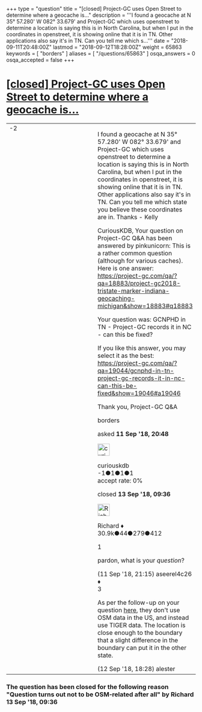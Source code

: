 +++
type = "question"
title = "[closed] Project-GC uses Open Street to determine where a geocache is..."
description = '''I found a geocache at N 35° 57.280&#x27; W 082° 33.679&#x27; and Project-GC which uses openstreet to determine a location is saying this is in North Carolina, but when I put in the coordinates in openstreet, it is showing online that it is in TN. Other applications also say it&#x27;s in TN. Can you tell me which s...'''
date = "2018-09-11T20:48:00Z"
lastmod = "2018-09-12T18:28:00Z"
weight = 65863
keywords = [ "borders" ]
aliases = [ "/questions/65863" ]
osqa_answers = 0
osqa_accepted = false
+++

<div class="headNormal">

# [\[closed\] Project-GC uses Open Street to determine where a geocache is...](/questions/65863/project-gc-uses-open-street-to-determine-where-a-geocache-is)

</div>

<div id="main-body">

<div id="askform">

<table id="question-table" style="width:100%;">
<colgroup>
<col style="width: 50%" />
<col style="width: 50%" />
</colgroup>
<tbody>
<tr>
<td style="width: 30px; vertical-align: top"><div class="vote-buttons">
<span id="post-65863-upvote" class="ajax-command post-vote up" rel="nofollow" title="I like this post (click again to cancel)"> </span>
<div id="post-65863-score" class="post-score" title="current number of votes">
-2
</div>
<span id="post-65863-downvote" class="ajax-command post-vote down" rel="nofollow" title="I dont like this post (click again to cancel)"> </span> <span id="favorite-mark" class="ajax-command favorite-mark" rel="nofollow" title="mark/unmark this question as favorite (click again to cancel)"> </span>
<div id="favorite-count" class="favorite-count">
&#10;</div>
</div></td>
<td><div id="item-right">
<div class="question-body">
<p>I found a geocache at N 35° 57.280' W 082° 33.679' and Project-GC which uses openstreet to determine a location is saying this is in North Carolina, but when I put in the coordinates in openstreet, it is showing online that it is in TN. Other applications also say it's in TN. Can you tell me which state you believe these coordinates are in. Thanks - Kelly</p>
<p>CuriousKDB, Your question on Project-GC Q&amp;A has been answered by pinkunicorn: This is a rather common question (although for various caches). Here is one answer: <a href="https://project-gc.com/qa/?qa=18883/project-gc2018-tristate-marker-indiana-geocaching-michigan&amp;show=18883#q18883">https://project-gc.com/qa/?qa=18883/project-gc2018-tristate-marker-indiana-geocaching-michigan&amp;show=18883#q18883</a></p>
<p>Your question was: GCNPHD in TN - Project-GC records it in NC - can this be fixed?</p>
<p>If you like this answer, you may select it as the best: <a href="https://project-gc.com/qa/?qa=19044/gcnphd-in-tn-project-gc-records-it-in-nc-can-this-be-fixed&amp;show=19046#a19046">https://project-gc.com/qa/?qa=19044/gcnphd-in-tn-project-gc-records-it-in-nc-can-this-be-fixed&amp;show=19046#a19046</a></p>
<p>Thank you, Project-GC Q&amp;A</p>
</div>
<div id="question-tags" class="tags-container tags">
<span class="post-tag tag-link-borders" rel="tag" title="see questions tagged &#39;borders&#39;">borders</span>
</div>
<div id="question-controls" class="post-controls">
&#10;</div>
<div class="post-update-info-container">
<div class="post-update-info post-update-info-user">
<p>asked <strong>11 Sep '18, 20:48</strong></p>
<img src="https://secure.gravatar.com/avatar/b9a11ef43cdb844ca40bec028301624f?s=32&amp;d=identicon&amp;r=g" class="gravatar" width="32" height="32" alt="curiouskdb&#39;s gravatar image" />
<p><span>curiouskdb</span><br />
<span class="score" title="-1 reputation points">-1</span><span title="1 badges"><span class="badge1">●</span><span class="badgecount">1</span></span><span title="1 badges"><span class="silver">●</span><span class="badgecount">1</span></span><span title="1 badges"><span class="bronze">●</span><span class="badgecount">1</span></span><br />
<span class="accept_rate" title="Rate of the user&#39;s accepted answers">accept rate:</span> <span title="curiouskdb has no accepted answers">0%</span></p>
</div>
<div class="post-update-info post-update-info-edited">
<p><span> closed <strong>13 Sep '18, 09:36</strong> </span></p>
<img src="https://secure.gravatar.com/avatar/08324717c25d6067fa4ff23ef37d455f?s=32&amp;d=identicon&amp;r=g" class="gravatar" width="32" height="32" alt="Richard&#39;s gravatar image" />
<p><span>Richard ♦</span><br />
<span class="score" title="30902 reputation points"><span>30.9k</span></span><span title="44 badges"><span class="badge1">●</span><span class="badgecount">44</span></span><span title="279 badges"><span class="silver">●</span><span class="badgecount">279</span></span><span title="412 badges"><span class="bronze">●</span><span class="badgecount">412</span></span></p>
</div>
</div>
<div id="comments-container-65863" class="comments-container">
<span id="65864"></span>
<div id="comment-65864" class="comment">
<div id="post-65864-score" class="comment-score">
1
</div>
<div class="comment-text">
<p>pardon, what is your <span><em>question</em></span>?</p>
</div>
<div id="comment-65864-info" class="comment-info">
<span class="comment-age">(11 Sep '18, 21:15)</span> <span class="comment-user userinfo">aseerel4c26 ♦</span>
</div>
</div>
<span id="65871"></span>
<div id="comment-65871" class="comment">
<div id="post-65871-score" class="comment-score">
3
</div>
<div class="comment-text">
<p>As per the follow-up on your question <a href="https://project-gc.com/qa/?qa=19044/gcnphd-in-tn-project-gc-records-it-in-nc-can-this-be-fixed&amp;show=19044#q19044">here</a>, they don't use OSM data in the US, and instead use TIGER data. The location is close enough to the boundary that a slight difference in the boundary can put it in the other state.</p>
</div>
<div id="comment-65871-info" class="comment-info">
<span class="comment-age">(12 Sep '18, 18:28)</span> <span class="comment-user userinfo">alester</span>
</div>
</div>
</div>
<div id="comment-tools-65863" class="comment-tools">
&#10;</div>
<div class="clear">
&#10;</div>
<div id="comment-65863-form-container" class="comment-form-container">
&#10;</div>
<div class="clear">
&#10;</div>
</div></td>
</tr>
</tbody>
</table>

<div class="question-status" style="margin-bottom:15px">

### The question has been closed for the following reason "Question turns out not to be OSM-related after all" by Richard 13 Sep '18, 09:36

</div>

</div>

</div>

